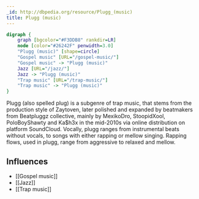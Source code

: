 ```yaml
---
_id: http://dbpedia.org/resource/Plugg_(music)
title: Plugg (music)
---
```


```dot
digraph {
	graph [bgcolor="#F3DDB8" rankdir=LR]
	node [color="#26242F" penwidth=3.0]
	"Plugg (music)" [shape=circle]
	"Gospel music" [URL="/gospel-music/"]
	"Gospel music" -> "Plugg (music)"
	Jazz [URL="/jazz/"]
	Jazz -> "Plugg (music)"
	"Trap music" [URL="/trap-music/"]
	"Trap music" -> "Plugg (music)"
}
```

Plugg (also spelled plug) is a subgenre of trap music, that stems from the production style of Zaytoven, later polished and expanded by beatmakers from Beatpluggz collective, mainly by MexikoDro, StoopidXool, PoloBoyShawty and Ka$h3x in the mid-2010s via online distribution on platform SoundCloud. Vocally, plugg ranges from instrumental beats without vocals, to songs with either rapping or mellow singing. Rapping flows, used in plugg, range from aggressive to relaxed and mellow.

## Influences
- [[Gospel music]]
- [[Jazz]]
- [[Trap music]]
